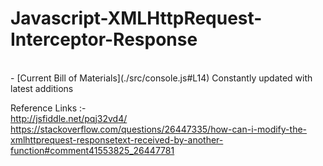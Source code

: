 # Javascript-XMLHttpRequest-Interceptor-Response

<br>
- [Current Bill of Materials](./src/console.js#L14) Constantly updated with latest additions
<br>

Reference Links :-
<br> http://jsfiddle.net/pqj32vd4/
<br> https://stackoverflow.com/questions/26447335/how-can-i-modify-the-xmlhttprequest-responsetext-received-by-another-function#comment41553825_26447781
